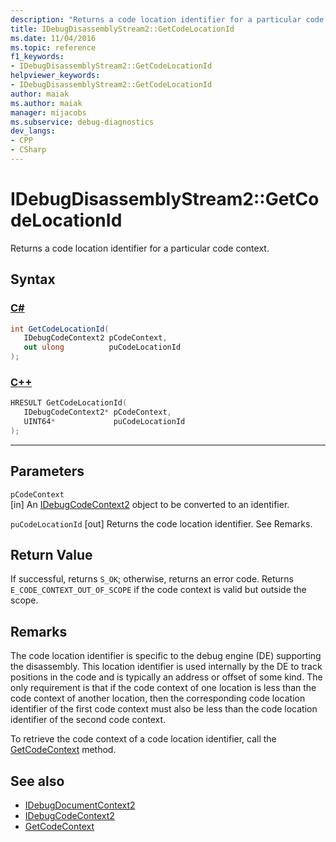 ```yaml
---
description: "Returns a code location identifier for a particular code context."
title: IDebugDisassemblyStream2::GetCodeLocationId
ms.date: 11/04/2016
ms.topic: reference
f1_keywords:
- IDebugDisassemblyStream2::GetCodeLocationId
helpviewer_keywords:
- IDebugDisassemblyStream2::GetCodeLocationId
author: maiak
ms.author: maiak
manager: mijacobs
ms.subservice: debug-diagnostics
dev_langs:
- CPP
- CSharp
---
```

# IDebugDisassemblyStream2::GetCodeLocationId

Returns a code location identifier for a particular code context.

## Syntax

### [C#](#tab/csharp)
```csharp
int GetCodeLocationId( 
   IDebugCodeContext2 pCodeContext,
   out ulong          puCodeLocationId
);
```
### [C++](#tab/cpp)
```cpp
HRESULT GetCodeLocationId( 
   IDebugCodeContext2* pCodeContext,
   UINT64*             puCodeLocationId
);
```
---

## Parameters
`pCodeContext`\
[in] An [IDebugCodeContext2](../../../extensibility/debugger/reference/idebugcodecontext2.md) object to be converted to an identifier.

`puCodeLocationId`
[out] Returns the code location identifier. See Remarks.

## Return Value
 If successful, returns `S_OK`; otherwise, returns an error code. Returns `E_CODE_CONTEXT_OUT_OF_SCOPE` if the code context is valid but outside the scope.

## Remarks
 The code location identifier is specific to the debug engine (DE) supporting the disassembly. This location identifier is used internally by the DE to track positions in the code and is typically an address or offset of some kind. The only requirement is that if the code context of one location is less than the code context of another location, then the corresponding code location identifier of the first code context must also be less than the code location identifier of the second code context.

 To retrieve the code context of a code location identifier, call the [GetCodeContext](../../../extensibility/debugger/reference/idebugdisassemblystream2-getcodecontext.md) method.

## See also
- [IDebugDocumentContext2](../../../extensibility/debugger/reference/idebugdocumentcontext2.md)
- [IDebugCodeContext2](../../../extensibility/debugger/reference/idebugcodecontext2.md)
- [GetCodeContext](../../../extensibility/debugger/reference/idebugdisassemblystream2-getcodecontext.md)
